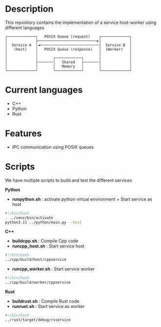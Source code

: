# Description
This repository contains the implementation of a service host-worker using different languages

```
┌─────────────┐   POSIX Queue (request)    ┌─────────────┐
│             ├───────────────────────────►│             │
│  Service A  │◄───────────────────────────│  Service B  │
│   (Host)    │   POSIX Queue (response)   │  (Worker)   │
│             │                            |             │
│             │       ┌────────────┐       |             │
│             ├───────│   Shared   ├───────│             │
│             │       │   Memory   │       |             │
└─────────────┘       └────────────┘       └─────────────┘
```

# Current languages
- C++
- Python
- Rust

# Features
- IPC communication using POSIX queues

# Scripts
We have multiple scripts to build and test the different services

**Python**
- **runpython.sh** : activate python virtual environment + Start service as host
```bash
#!/bin/bash
. ../venv/bin/activate
python3.11 ../python/main.py --host
```

**C++**
- **buildcpp.sh** : Compile Cpp code
- **runcpp_host.sh** : Start service host
```bash
#!/bin/bash
../cpp/build/host/cppservice
```
- **runcpp_worker.sh** : Start service worker
```bash
#!/bin/bash
../cpp/build/worker/cppservice
```

**Rust**
- **buildrust.sh** : Compile Rust code
- **runrust.sh** : Start service as worker
```bash
#!/bin/bash
../rust/target/debug/rsservice
```
